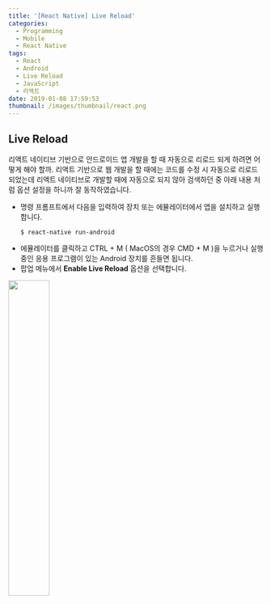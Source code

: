 ```yaml
---
title: '[React Native] Live Reload'
categories:
  - Programming
  - Mobile
  - React Native
tags:
  - React
  - Android
  - Live Reload
  - JavaScript
  - 리액트
date: 2019-01-08 17:59:53
thumbnail: /images/thumbnail/react.png
---
```


## Live Reload

리액트 네이티브 기반으로 안드로이드 앱 개발을 할 때 자동으로 리로드 되게 하려면 어떻게 해야 할까. 리액트 기반으로 웹 개발을 할 때에는 코드를 수정 시 자동으로 리로드 되었는데 리액트 네이티브로 개발할 때에 자동으로 되지 않아 검색하던 중 아래 내용 처럼 옵션 설정을 하니까 잘 동작하였습니다.

- 명령 프롬프트에서 다음을 입력하여 장치 또는 에뮬레이터에서 앱을 설치하고 실행합니다.
  ```shell
  $ react-native run-android
  ```
- 에뮬레이터를 클릭하고 CTRL + M ( MacOS의 경우 CMD + M )을 누르거나 실행 중인 응용 프로그램이 있는 Android 장치를 흔들면 됩니다.
- 팝업 메뉴에서 **Enable Live Reload** 옵션을 선택합니다.

<img width="40%" src="/images/react/enable-reload.png" alt="" title="" >
